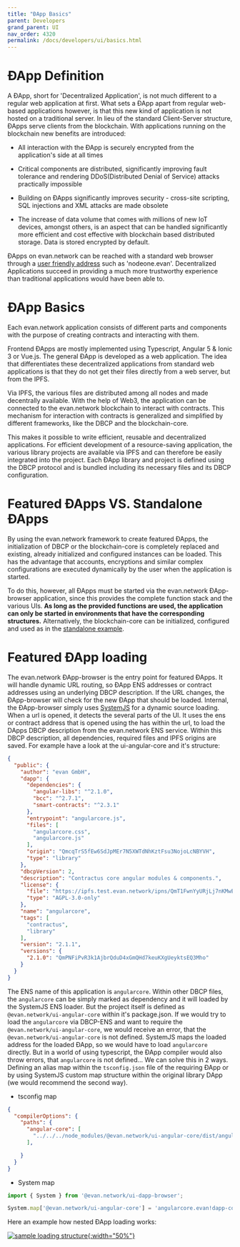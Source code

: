 ```yaml
---
title: "ÐApp Basics"
parent: Developers
grand_parent: UI
nav_order: 4320
permalink: /docs/developers/ui/basics.html
---
```


# ÐApp Definition
A ÐApp, short for 'Decentralized Application', is not much different to a regular web application at first. 
What sets a ÐApp apart from regular web-based applications however, is that this new kind of application is not hosted on a traditional server. 
In lieu of the standard Client-Server structure, ÐApps serve clients from the blockchain. With applications running on the blockchain new benefits are introduced: 

* All interaction with the ÐApp is securely encrypted from the application's side at all times

* Critical components are distributed, significantly improving fault tolerance and rendering DDoS(Distributed Denial of Service) attacks practically impossible

* Building on ÐApps significantly improves security - cross-site scripting, SQL injections and XML attacks are made obsolete

* The increase of data volume that comes with millions of new IoT devices, amongst others, is an aspect that can be handled significantly more efficient and cost effective with blockchain based distributed storage. Data is stored encrypted by default. 

ÐApps on evan.network can be reached with a standard web browser through a [user friendly address](/docs/how_it_works/services/ensnameservice.html) such as 'nodeone.evan'. Decentralized Applications succeed in providing a much more trustworthy experience than traditional applications would have been able to.

# ÐApp Basics
Each evan.network application consists of different parts and components with the purpose of creating
contracts and interacting with them.

Frontend ÐApps are mostly implemented using Typescript, Angular 5 & Ionic 3 or Vue.js. The general ÐApp is developed as a web application. The idea that differentiates these decentralized applications from standard web applications is that they do not get their files directly from a web server, but from the IPFS. 

Via IPFS, the various files are distributed among all nodes and made decentrally available. With the help of Web3, the application can be connected to the evan.network blockchain to interact with contracts. This mechanism for interaction with contracts is generalized and simplified by different frameworks, like the DBCP and the blockchain-core.

This makes it possible to write efficient, reusable and decentralized applications. For efficient development of a resource-saving application, the various library projects are available via IPFS and can therefore be easily integrated into the project. Each ÐApp library and project is defined using the DBCP protocol and is bundled including its necessary files and its DBCP configuration.

# Featured ÐApps VS. Standalone ÐApps
By using the evan.network framework to create featured ÐApps, the initialization of DBCP or the blockchain-core is completely replaced and existing, already initialized and configured instances can be loaded. This has the advantage that accounts, encryptions and similar complex configurations are executed dynamically by the user when the application is started.

To do this, however, all ÐApps must be started via the evan.network ÐApp-browser application, since this provides the complete function stack and the various UIs. **As long as the provided functions are used, the application can only be started in environments that have the corresponding structures.** Alternatively, the blockchain-core can be initialized, configured and used as in the [standalone example](/docs/developers/ui/standalone.html).

# Featured ÐApp loading
The evan.network ÐApp-browser is the entry point for featured ÐApps. It will handle dynamic URL routing, so ÐApp ENS addresses or contract addresses using an underlying DBCP description. If the URL changes, the ÐApp-browser will check for the new ÐApp that should be loaded. Internal, the ÐApp-browser simply uses [SystemJS](https://github.com/systemjs/systemjs) for a dynamic source loading. When a url is opened, it detects the several parts of the UI. It uses the ens or contract address that is opened using the has within the url, to load the DApps DBCP description from the evan.network ENS service. Within this DBCP description, all dependencies, required files and IPFS origins are saved. For example have a look at the ui-angular-core and it's structure:

```json
{
  "public": {
    "author": "evan GmbH",
    "dapp": {
      "dependencies": {
        "angular-libs": "^2.1.0",
        "bcc": "^2.7.1",
        "smart-contracts": "^2.3.1"
      },
      "entrypoint": "angularcore.js",
      "files": [
        "angularcore.css",
        "angularcore.js"
      ],
      "origin": "QmcqTrS5fEw6SdJpMEr7N5XWTdNhKztFsu3NojoLcNBYVH",
      "type": "library"
    },
    "dbcpVersion": 2,
    "description": "Contractus core angular modules & components.",
    "license": {
      "file": "https://ipfs.test.evan.network/ipns/QmT1FwnYyURjLj7nKMwEuTPUBc5uJ6z1zAVsYnKfUL1X1q/AGPL-3.0-only.txt",
      "type": "AGPL-3.0-only"
    },
    "name": "angularcore",
    "tags": [
      "contractus",
      "library"
    ],
    "version": "2.1.1",
    "versions": {
      "2.1.0": "QmPNFiPvR3k1AjbrQduD4xGmQHd7keuKXgUeyktsEQ3Mho"
    }
  }
}
```

The ENS name of this application is `angularcore`. Within other DBCP files, the `angularcore` can  be simply marked as dependency and it will loaded by the SystemJS ENS loader. But the project itself is defined as `@evan.network/ui-angular-core` within it's package.json. If we would try to load the `angularcore` via DBCP-ENS and want to require the `@evan.network/ui-angular-core`, we would receive an error, that the `@evan.network/ui-angular-core` is not defined. SystemJS maps the loaded address for the loaded ÐApp, so we would have to load `angularcore` directly. But in a world of using typescript, the ÐApp compiler would also throw errors, that `angularcore` is not defined... We can solve this in 2 ways. Defining an alias map within the `tsconfig.json` file of the requiring ÐApp or by using SystemJS custom map structure within the original library DApp (we would recommend the second way).

- tsconfig map
```json
{
  "compilerOptions": {
    "paths": {
      "angular-core": [
        "../../../node_modules/@evan.network/ui-angular-core/dist/angularcore.js"
      ],

    }
  }
}
```

- System map
```ts
import { System } from '@evan.network/ui-dapp-browser';

System.map['@evan.network/ui-angular-core'] = 'angularcore.evan!dapp-content';
```

Here an example how nested ÐApp loading works:

[![sample loading structure](/docs/4000_developers/4300_ui/img/dapp-browser.png){:width="50%"}](/docs/4000_developers/4300_ui/img/dapp-browser.png)
